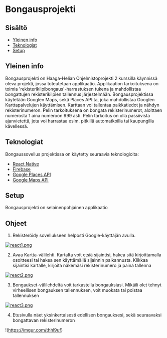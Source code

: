 # Bongausprojekti

## Sisältö
* [Yleinen info](#yleinen-info)
* [Teknologiat](#teknologiat)
* [Setup](#setup)


## Yleinen info
Bongausprojekti on Haaga-Helian Ohjelmistoprojekti 2 kurssilla käynnissä oleva projekti, jossa toteutetaan applikaatio.
Applikaation tarkoituksena on toimia 'rekisterikilpibongaus'-harrastuksen tukena ja mahdollistaa bongattujen rekisterikilpien tallennus järjestelmään.
Bongausprojektissa käytetään Googlen Maps, sekä Places API:ta, joka mahdollistaa Googlen Karttapalvelujen käyttämisen. Karttaan voi tallentaa paikkatiedot ja nähdyn rekisterinumeron. Pelin tarkoituksena on bongata rekisterinumerot, aloittaen numerosta 1 aina numeroon 999 asti. Pelin tarkoitus on olla passiivista ajanvietettä, jota voi harrastaa esim. pitkillä automatkoilla tai kaupungilla kävellessä.  



## Teknologiat

Bongaussovellus projektissa on käytetty seuraavia teknologioita:

* [React Native](https://reactnative.dev/)
* [Firebase](https://firebase.google.com/)
* [Google Places API](https://developers.google.com/maps/documentation/places/web-service)
* [Google Maps API](https://developers.google.com/maps)

## Setup
Bongausprojekti on selainenpohjainen applikaatio

## Ohjeet

1. Rekisteröidy sovellukseen helposti Google-käyttäjän avulla.

[![react1.png](https://i.postimg.cc/fL2sDH2J/react1.png)](https://postimg.cc/njDg11tJ)

2. Avaa Kartta-välilehti. Kartalta voit etsiä sijaintisi, hakea sitä kirjoittamalla osoitteesi tai hakea sen käyttämällä sijainnin paikannusta. Klikkaa sijaintisi kartalle, kirjoita näkemäsi rekisterinumero ja paina tallenna

[![react2.png](https://i.postimg.cc/kMHCHpRH/react2.png)](https://postimg.cc/kDWL6wcN)

3. Bongaukset-välilehdeltä voit tarkastella bongauksiasi. Mikäili olet tehnyt virheellisen bongauksen tallennuksen, voit muokata tai poistaa tallennuksen

[![react3.png](https://i.postimg.cc/4yYgdzqw/react3.png)](https://postimg.cc/q6HYDCkC)

4. Etusivulla näet yksinkertaisesti edellisen bongauksesi, sekä seuraavaksi bongattavan rekisterinumeron

!(https://imgur.com/thhl9uf)

